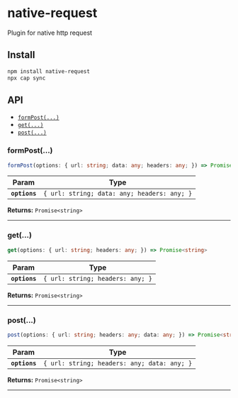 # native-request

Plugin for native http request

## Install

```bash
npm install native-request
npx cap sync
```

## API

<docgen-index>

* [`formPost(...)`](#formpost)
* [`get(...)`](#get)
* [`post(...)`](#post)

</docgen-index>

<docgen-api>
<!--Update the source file JSDoc comments and rerun docgen to update the docs below-->

### formPost(...)

```typescript
formPost(options: { url: string; data: any; headers: any; }) => Promise<string>
```

| Param         | Type                                                   |
| ------------- | ------------------------------------------------------ |
| **`options`** | <code>{ url: string; data: any; headers: any; }</code> |

**Returns:** <code>Promise&lt;string&gt;</code>

--------------------


### get(...)

```typescript
get(options: { url: string; headers: any; }) => Promise<string>
```

| Param         | Type                                        |
| ------------- | ------------------------------------------- |
| **`options`** | <code>{ url: string; headers: any; }</code> |

**Returns:** <code>Promise&lt;string&gt;</code>

--------------------


### post(...)

```typescript
post(options: { url: string; headers: any; data: any; }) => Promise<string>
```

| Param         | Type                                                   |
| ------------- | ------------------------------------------------------ |
| **`options`** | <code>{ url: string; headers: any; data: any; }</code> |

**Returns:** <code>Promise&lt;string&gt;</code>

--------------------

</docgen-api>
